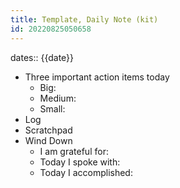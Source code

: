 ```yaml
---
title: Template, Daily Note (kit)
id: 20220825050658
---
```

dates:: {{date}}

- Three important action items today
	- Big:
	- Medium:
	- Small:
- Log
- Scratchpad
- Wind Down
	- I am grateful for:
	- Today I spoke with:
	- Today I accomplished: